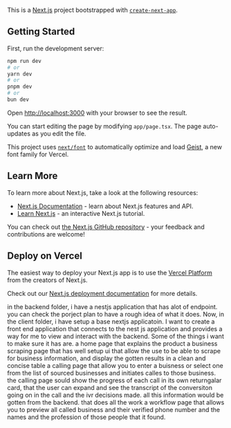 This is a [Next.js](https://nextjs.org) project bootstrapped with [`create-next-app`](https://nextjs.org/docs/app/api-reference/cli/create-next-app).

## Getting Started

First, run the development server:

```bash
npm run dev
# or
yarn dev
# or
pnpm dev
# or
bun dev
```

Open [http://localhost:3000](http://localhost:3000) with your browser to see the result.

You can start editing the page by modifying `app/page.tsx`. The page auto-updates as you edit the file.

This project uses [`next/font`](https://nextjs.org/docs/app/building-your-application/optimizing/fonts) to automatically optimize and load [Geist](https://vercel.com/font), a new font family for Vercel.

## Learn More

To learn more about Next.js, take a look at the following resources:

- [Next.js Documentation](https://nextjs.org/docs) - learn about Next.js features and API.
- [Learn Next.js](https://nextjs.org/learn) - an interactive Next.js tutorial.

You can check out [the Next.js GitHub repository](https://github.com/vercel/next.js) - your feedback and contributions are welcome!

## Deploy on Vercel

The easiest way to deploy your Next.js app is to use the [Vercel Platform](https://vercel.com/new?utm_medium=default-template&filter=next.js&utm_source=create-next-app&utm_campaign=create-next-app-readme) from the creators of Next.js.

Check out our [Next.js deployment documentation](https://nextjs.org/docs/app/building-your-application/deploying) for more details.

in the backend folder, i have a nestjs application that has alot of endpoint. you can check the porject plan to have a rough idea of what
it does. Now, in the client folder, i have setup a base nextjs applicatoin. I want to create a front end application that connects to
the nest js application and provides a way for me to view and interact with the backend. Some of the things i want to make sure it has
are.
a home page that explains the product
a business scraping page that has well setup ui that allow the use to be able to scrape for business information, and display the gotten
results in a clean and concise table
a calling page that allow you to enter a buisness or select one from the list of sourced businesses and initiates calles to those
business. the calling page sould show the progress of each call in its own returngalar card, that the user can expand and see the
transcript of the conversiton going on in the call and the ivr decisions made. all this information would be gotten from the backend.
that does all the work
a workflow page that allows you to preview all called business and their verified phone number and the names and the profession of those
people that it found.
